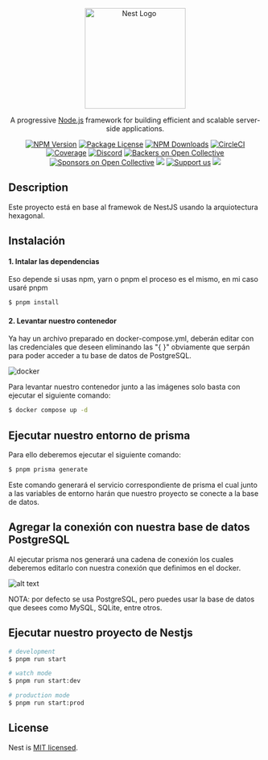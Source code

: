 <p align="center">
  <a href="http://nestjs.com/" target="blank"><img src="https://nestjs.com/img/logo-small.svg" width="200" alt="Nest Logo" /></a>
</p>

[circleci-image]: https://img.shields.io/circleci/build/github/nestjs/nest/master?token=abc123def456
[circleci-url]: https://circleci.com/gh/nestjs/nest

  <p align="center">A progressive <a href="http://nodejs.org" target="_blank">Node.js</a> framework for building efficient and scalable server-side applications.</p>
    <p align="center">
<a href="https://www.npmjs.com/~nestjscore" target="_blank"><img src="https://img.shields.io/npm/v/@nestjs/core.svg" alt="NPM Version" /></a>
<a href="https://www.npmjs.com/~nestjscore" target="_blank"><img src="https://img.shields.io/npm/l/@nestjs/core.svg" alt="Package License" /></a>
<a href="https://www.npmjs.com/~nestjscore" target="_blank"><img src="https://img.shields.io/npm/dm/@nestjs/common.svg" alt="NPM Downloads" /></a>
<a href="https://circleci.com/gh/nestjs/nest" target="_blank"><img src="https://img.shields.io/circleci/build/github/nestjs/nest/master" alt="CircleCI" /></a>
<a href="https://coveralls.io/github/nestjs/nest?branch=master" target="_blank"><img src="https://coveralls.io/repos/github/nestjs/nest/badge.svg?branch=master#9" alt="Coverage" /></a>
<a href="https://discord.gg/G7Qnnhy" target="_blank"><img src="https://img.shields.io/badge/discord-online-brightgreen.svg" alt="Discord"/></a>
<a href="https://opencollective.com/nest#backer" target="_blank"><img src="https://opencollective.com/nest/backers/badge.svg" alt="Backers on Open Collective" /></a>
<a href="https://opencollective.com/nest#sponsor" target="_blank"><img src="https://opencollective.com/nest/sponsors/badge.svg" alt="Sponsors on Open Collective" /></a>
  <a href="https://paypal.me/kamilmysliwiec" target="_blank"><img src="https://img.shields.io/badge/Donate-PayPal-ff3f59.svg"/></a>
    <a href="https://opencollective.com/nest#sponsor"  target="_blank"><img src="https://img.shields.io/badge/Support%20us-Open%20Collective-41B883.svg" alt="Support us"></a>
  <a href="https://twitter.com/nestframework" target="_blank"><img src="https://img.shields.io/twitter/follow/nestframework.svg?style=social&label=Follow"></a>
</p>
  <!--[![Backers on Open Collective](https://opencollective.com/nest/backers/badge.svg)](https://opencollective.com/nest#backer)
  [![Sponsors on Open Collective](https://opencollective.com/nest/sponsors/badge.svg)](https://opencollective.com/nest#sponsor)-->

## Description

Este proyecto está en base al framewok de NestJS usando la arquiotectura hexagonal.

## Instalación

#### 1. Intalar las dependencias

 Eso depende si usas npm, yarn o pnpm el proceso es el mismo, en mi caso usaré pnpm

```bash
$ pnpm install
```

#### 2. Levantar nuestro contenedor

 Ya hay un archivo preparado en docker-compose.yml, deberán editar con las credenciales que deseen eliminando las "{ }" obviamente que serpán para poder acceder a tu base de datos de PostgreSQL.

 ![docker](https://i.imgur.com/Wnv1arv.png)

 Para levantar nuestro contenedor junto a las imágenes solo basta con ejecutar el siguiente comando:

```bash
$ docker compose up -d
```

## Ejecutar nuestro entorno de prisma
Para ello deberemos ejecutar el siguiente comando:

```bash
$ pnpm prisma generate

```

Este comando generará el servicio correspondiente de prisma el cual junto a las variables de entorno harán que nuestro proyecto se conecte a la base de datos.


## Agregar la conexión con nuestra base de datos PostgreSQL


Al ejecutar prisma nos generará una cadena de conexión los cuales deberemos editarlo con nuestra conexión que definimos en el docker.


![alt text](https://i.imgur.com/ll6sw9c.png)

NOTA: por defecto se usa PostgreSQL, pero puedes usar la base de datos que desees como MySQL, SQLite, entre otros. 



## Ejecutar nuestro proyecto de Nestjs

```bash
# development
$ pnpm run start

# watch mode
$ pnpm run start:dev

# production mode
$ pnpm run start:prod
```

## License

Nest is [MIT licensed](LICENSE).
